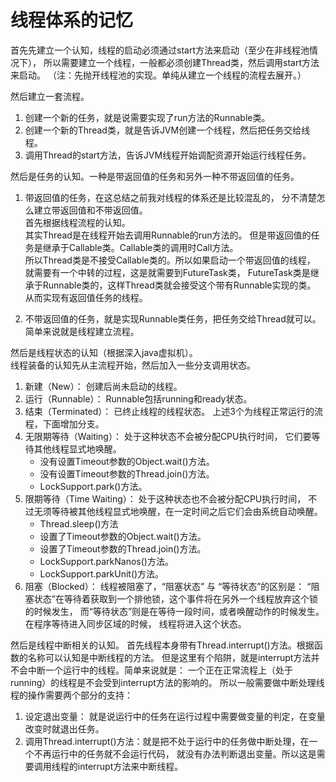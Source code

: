 # 线程体系的记忆

  首先先建立一个认知，线程的启动必须通过start方法来启动（至少在非线程池情况下），
  所以需要建立一个线程，一般都必须创建Thread类，然后调用start方法来启动。
  （注：先抛开线程池的实现。单纯从建立一个线程的流程去展开。）
  
  然后建立一套流程。
  1. 创建一个新的任务，就是说需要实现了run方法的Runnable类。
  2. 创建一个新的Thread类，就是告诉JVM创建一个线程，然后把任务交给线程。
  3. 调用Thread的start方法，告诉JVM线程开始调配资源开始运行线程任务。
  
  然后是任务的认知。一种是带返回值的任务和另外一种不带返回值的任务。
  1. 带返回值的任务，在这总结之前我对线程的体系还是比较混乱的，
     分不清楚怎么建立带返回值和不带返回值。  
     首先根据线程流程的认知。  
     其实Thread是在线程开始去调用Runnable的run方法的。
     但是带返回值的任务是继承于Callable类。Callable类的调用时Call方法。  
     所以Thread类是不接受Callable类的。所以如果启动一个带返回值的线程，
     就需要有一个中转的过程，这是就需要到FutureTask类，
     FutureTask类是继承于Runnable类的，这样Thread类就会接受这个带有Runnable实现的类。
     从而实现有返回值任务的线程。
  
  2. 不带返回值的任务，就是实现Runnable类任务，把任务交给Thread就可以。
     简单来说就是线程建立流程。
  
  然后是线程状态的认知（根据深入java虚拟机）。  
  线程装备的认知先从主流程开始，然后加入一些分支调用状态。  
  
  1. 新建（New）： 创建后尚未启动的线程。
  2. 运行（Runnable）： Runnable包括running和ready状态。
  3. 结束（Terminated）： 已终止线程的线程状态。
  上述3个为线程正常运行的流程，下面增加分支。
  4. 无限期等待（Waiting）： 处于这种状态不会被分配CPU执行时间，
     它们要等待其他线程显式地唤醒。  
     - 没有设置Timeout参数的Object.wait()方法。
     - 没有设置Timeout参数的Thread.join()方法。
     - LockSupport.park()方法。
  5. 限期等待（Time Waiting）： 处于这种状态也不会被分配CPU执行时间，
      不过无须等待被其他线程显式地唤醒，在一定时间之后它们会由系统自动唤醒。
     - Thread.sleep()方法
     - 设置了Timeout参数的Object.wait()方法。
     - 设置了Timeout参数的Thread.join()方法。
     - LockSupport.parkNanos()方法。
     - LockSupport.parkUnit()方法。
  6. 阻塞（Blocked）： 线程被阻塞了，“阻塞状态” 与 “等待状态”的区别是：
     “阻塞状态”在等待着获取到一个排他锁，这个事件将在另外一个线程放弃这个锁的时候发生，
     而“等待状态”则是在等待一段时间，或者唤醒动作的时候发生。在程序等待进入同步区域的时候，
     线程将进入这个状态。
     
  然后是线程中断相关的认知。
  首先线程本身带有Thread.interrupt()方法。根据函数的名称可以认知是中断线程的方法。
  但是这里有个陷阱，就是interrupt方法并不会中断一个运行中的线程。简单来说就是：
  一个正在正常流程上（处于running）的线程是不会受到interrupt方法的影响的。
  所以一般需要做中断处理线程的操作需要两个部分的支持：
  
  1. 设定退出变量： 就是说运行中的任务在运行过程中需要做变量的判定，在变量改变时就退出任务。
  2. 调用Thread.interrupt()方法：就是把不处于运行中的任务做中断处理，在一个不再运行中的任务就不会运行代码，
     就没有办法判断退出变量。所以这是需要调用线程的interrupt方法来中断线程。